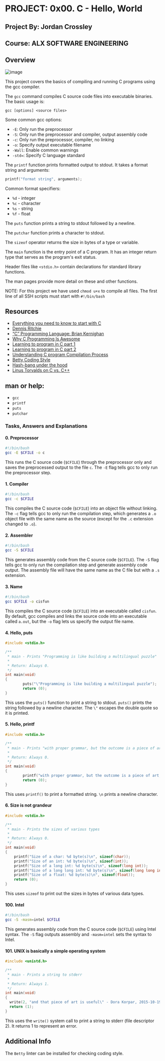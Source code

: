 # PROJECT: 0x00. C - Hello, World

## Project By: Jordan Crossley

## Course: ALX SOFTWARE ENGINEERING

## Overview

![image](https://i.pinimg.com/736x/2a/55/1a/2a551a79059e2338775e8598e77dcaae--programming.jpg)

This project covers the basics of compiling and running C programs using the gcc compiler.

The `gcc` command compiles C source code files into executable binaries. The basic usage is:

```
gcc [options] <source files>
```

Some common gcc options:

- `-E`: Only run the preprocessor
- `-S`: Only run the preprocessor and compiler, output assembly code
- `-c`: Only run the preprocessor, compiler, no linking
- `-o`: Specify output executable filename
- `-Wall`: Enable common warnings 
- `-std=`: Specify C language standard

The `printf` function prints formatted output to stdout. It takes a format string and arguments:

```c
printf("format string", arguments); 
```

Common format specifiers:
- `%d` - integer
- `%c` - character
- `%s` - string
- `%f` - float

The `puts` function prints a string to stdout followed by a newline. 

The `putchar` function prints a character to stdout.

The `sizeof` operator returns the size in bytes of a type or variable.

The `main` function is the entry point of a C program. It has an integer return type that serves as the program's exit status.

Header files like `<stdio.h>` contain declarations for standard library functions.

The man pages provide more detail on these and other functions.

NOTE: For this project we have used `chmod u+x` to compile all files. The first line of all SSH scripts must start with `#!/bin/bash` 

## Resources

- [Everything you need to know to start with C](https://intranet.alxswe.com/rltoken/fY96UFVTZ-oN6hL85E6L4w)
- [Dennis Ritchie](https://en.wikipedia.org/wiki/Dennis_Ritchie)
- [“C” Programming Language: Brian Kernighan](https://www.youtube.com/watch?v=de2Hsvxaf8M)  
- [Why C Programming Is Awesome](https://www.youtube.com/watch?v=smGalmxPVYc)
- [Learning to program in C part 1](https://www.youtube.com/watch?v=rk2fK2IIiiQ) 
- [Learning to program in C part 2](https://www.youtube.com/watch?v=FwpP_MsZWnU)
- [Understanding C program Compilation Process](https://www.youtube.com/watch?v=VDslRumKvRA)
- [Betty Coding Style](https://github.com/holbertonschool/Betty/wiki)
- [Hash-bang under the hood](https://twitter.com/unix_byte/status/1024147947393495040?s=21) 
- [Linus Torvalds on C vs. C++](http://harmful.cat-v.org/software/c++/linus)

## man or help:

- `gcc`
- `printf` 
- `puts`
- `putchar`

### Tasks, Answers and Explanations

#### 0. Preprocessor

```bash
#!/bin/bash
gcc -E $CFILE -o c
```

This runs the C source code (`$CFILE`) through the preprocessor only and saves the preprocessed output to the file `c`. The `-E` flag tells gcc to only run the preprocessor step.

#### 1. Compiler 

```bash
#!/bin/bash
gcc -c $CFILE
```

This compiles the C source code (`$CFILE`) into an object file without linking. The `-c` flag tells gcc to only run the compilation step, which generates a `.o` object file with the same name as the source (except for the `.c` extension changed to `.o`).

#### 2. Assembler

```bash
#!/bin/bash
gcc -S $CFILE
```

This generates assembly code from the C source code (`$CFILE`). The `-S` flag tells gcc to only run the compilation step and generate assembly code output. The assembly file will have the same name as the C file but with a `.s` extension.

#### 3. Name

```bash
#!/bin/bash
gcc $CFILE -o cisfun
```

This compiles the C source code (`$CFILE`) into an executable called `cisfun`. By default, gcc compiles and links the source code into an executable called `a.out`, but the `-o` flag lets us specify the output file name.

#### 4. Hello, puts

```c
#include <stdio.h>

/**
 * main - Prints "Programming is like building a multilingual puzzle"
 *
 * Return: Always 0.
 */
int main(void)
{
        puts("\"Programming is like building a multilingual puzzle");
        return (0);
}
```

This uses the `puts()` function to print a string to stdout. `puts()` prints the string followed by a newline character. The `\"` escapes the double quote so it is printed.

#### 5. Hello, printf

```c
#include <stdio.h>

/**
 * main - Prints "with proper grammar, but the outcome is a piece of art,"
 *
 * Return: Always 0.
 */
int main(void)
{
        printf("with proper grammar, but the outcome is a piece of art,\n");
        return (0);
}
```

This uses `printf()` to print a formatted string. `\n` prints a newline character.

#### 6. Size is not grandeur

```c
#include <stdio.h>

/**
 * main - Prints the sizes of various types
 *
 * Return: Always 0.
 */
int main(void)
{
    printf("Size of a char: %d byte(s)\n", sizeof(char));
    printf("Size of an int: %d byte(s)\n", sizeof(int));
    printf("Size of a long int: %d byte(s)\n", sizeof(long int));
    printf("Size of a long long int: %d byte(s)\n", sizeof(long long int));
    printf("Size of a float: %d byte(s)\n", sizeof(float));
    return (0);
}
```

This uses `sizeof` to print out the sizes in bytes of various data types.

#### 100. Intel

```bash
#!/bin/bash
gcc -S -masm=intel $CFILE
```

This generates assembly code from the C source code (`$CFILE`) using Intel syntax. The `-S` flag outputs assembly and `-masm=intel` sets the syntax to Intel.

#### 101. UNIX is basically a simple operating system

```c
#include <unistd.h>

/**
 * main - Prints a string to stderr
 *
 * Return: Always 1.
 */
int main(void)
{
  write(2, "and that piece of art is useful\" - Dora Korpar, 2015-10-19\n", 59);
  return (1);
}
```

This uses the `write()` system call to print a string to stderr (file descriptor 2). It returns 1 to represent an error.

## Additional Info

The `Betty` linter can be installed for checking coding style.
